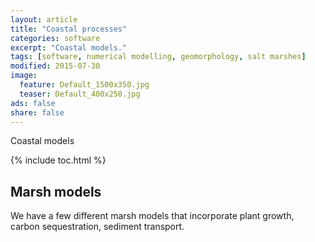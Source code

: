 ```yaml
---
layout: article
title: "Coastal processes"
categories: software
excerpt: "Coastal models."
tags: [software, numerical modelling, geomorphology, salt marshes]
modified: 2015-07-30
image:
  feature: Default_1500x350.jpg
  teaser: Default_400x250.jpg
ads: false
share: false
---
```

Coastal models

{% include toc.html %}

## Marsh models

  We have a few different marsh models that incorporate plant growth, carbon sequestration, sediment transport. 